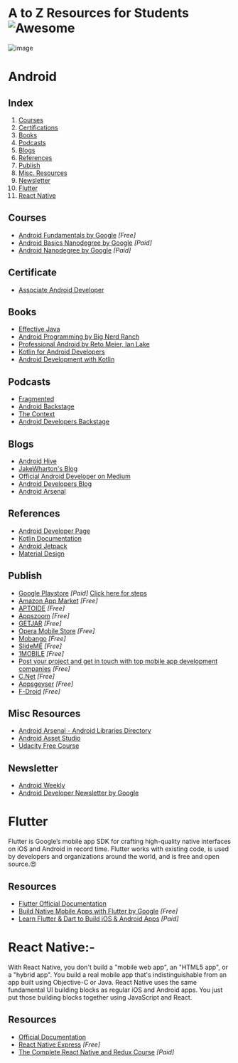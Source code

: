 # A to Z Resources for Students ![Awesome](https://cdn.rawgit.com/sindresorhus/awesome/d7305f38d29fed78fa85652e3a63e154dd8e8829/media/badge.svg)
![image](https://user-images.githubusercontent.com/26017359/46634288-fd849b00-cb6d-11e8-8fec-be9e3b0aa120.jpeg)

# Android

## Index
1. [Courses](#courses)
2. [Certifications](#certificate)
3. [Books](#books)
4. [Podcasts](#podcasts)
5. [Blogs](#blogs)
6. [References](#references)
7. [Publish](#publish)
8. [Misc. Resources](#misc-resources)
9. [Newsletter](#newsletter)
10. [Flutter](#flutter)
11. [React Native](#react-native)

## Courses

+ [Android Fundamentals by Google](https://www.udacity.com/course/new-android-fundamentals--ud851) _[Free]_
+ [Android Basics Nanodegree by Google](https://www.udacity.com/course/android-basics-nanodegree-by-google--nd803) _[Paid]_
+ [Android Nanodegree by Google](https://www.udacity.com/course/android-developer-nanodegree-by-google--nd801) _[Paid]_


## Certificate

+ [Associate Android Developer](https://developers.google.com/training/certification/associate-android-developer/)


## Books

+ [Effective Java](https://www.oreilly.com/library/view/effective-java-3rd/9780134686097/)
+ [Android Programming by Big Nerd Ranch](https://www.bignerdranch.com/books/android-programming/)
+ [Professional Android by Reto Meier, Ian Lake](https://www.wiley.com/en-us/Professional+Android%2C+4th+Edition-p-9781118949528)
+ [Kotlin for Android Developers](https://leanpub.com/kotlin-for-android-developers)
+ [Android Development with Kotlin](https://www.packtpub.com/application-development/android-development-kotlin)

## Podcasts

+ [Fragmented](https://fragmentedpodcast.com/)
+ [Android Backstage](http://androidbackstage.blogspot.com/)
+ [The Context](https://github.com/artem-zinnatullin/TheContext-Podcast)
+ [Android Developers Backstage](https://androidbackstage.blogspot.com/)


## Blogs

+ [Android Hive](https://www.androidhive.info/)
+ [JakeWharton's Blog](https://jakewharton.com/blog/)
+ [Official Android Developer on Medium](https://medium.com/androiddevelopers)
+ [Android Developers Blog](https://android-developers.googleblog.com/)
+ [Android Arsenal](https://android-arsenal.com)


## References

+ [Android Developer Page](https://developer.android.com/)
+ [Kotlin Documentation](https://kotlinlang.org/docs/reference/)
+ [Android Jetpack](https://developer.android.com/jetpack/)
+ [Material Design](https://material.io/)


## Publish
+ [Google Playstore](https://play.google.com/apps/publish/)  *[Paid]*  [Click here for steps](res/Publish.md)
+ [Amazon App Market](https://www.amazon.com/b?node=2350149011) *[Free]*
+ [APTOIDE](https://www.aptoide.com/page/publishers) *[Free]*
+ [Appszoom](http://www.appszoom.com/developers) *[Free]*
+ [GETJAR](http://developer.getjar.mobi/) *[Free]*
+ [Opera Mobile Store](https://publishers.apps.opera.com/) *[Free]*
+ [ Mobango](http://developer.mobango.com/view/homedeveloper.php?developerHeader=1) *[Free]*
+ [SlideME](http://slideme.org/developers) *[Free]*
+ [1MOBILE](http://slideme.org/developers) *[Free]*
+ [Post your project and get in touch with top mobile app development companies](https://www.appfutura.com/app-projects) *[Free]*
+ [C.Net](https://www.amazon.com/b?node=2350149011) *[Free]*
+ [Appsgeyser](https://www.appsgeyser.com/create/start) *[Free]*
+ [F-Droid](https://f-droid.org/en/docs/Submitting_to_F-Droid_Quick_Start_Guide/) *[Free]*

## Misc Resources
+ [Android Arsenal - Android Libraries Directory](https://android-arsenal.com/)
+ [Android Asset Studio](https://romannurik.github.io/AndroidAssetStudio/)
+ [Udacity Free Course](https://classroom.udacity.com/courses/ud905)

## Newsletter
+ [Android Weekly](https://androidweekly.net/)
+ [Android Developer Newsletter by Google](https://developer.android.com/newsletter/)

# Flutter
Flutter is Google’s mobile app SDK for crafting high-quality native interfaces on iOS and Android in record time. Flutter works with existing code, is used by developers and organizations around the world, and is free and open source.:heart_eyes:

## Resources
* [Flutter Official Documentation](http://flutter.io)
* [Build Native Mobile Apps with Flutter by Google](https://in.udacity.com/course/build-native-mobile-apps-with-flutter--ud905) _[Free]_ 
* [Learn Flutter & Dart to Build iOS & Android Apps](https://www.udemy.com/learn-flutter-dart-to-build-ios-android-apps/) _[Paid]_

# React Native:-
With React Native, you don't build a "mobile web app", an "HTML5 app", or a "hybrid app". You build a real mobile app that's indistinguishable from an app built using Objective-C or Java. React Native uses the same fundamental UI building blocks as regular iOS and Android apps. You just put those building blocks together using JavaScript and React.

## Resources

+ [Official Documentation](https://facebook.github.io/react-native/docs/getting-started)
+ [React Native Express](http://www.reactnativeexpress.com/) _[Free]_
+ [The Complete React Native and Redux Course](https://www.udemy.com/the-complete-react-native-and-redux-course/) _[Paid]_
